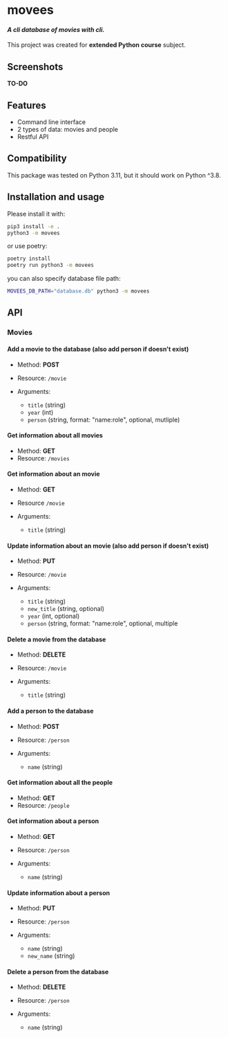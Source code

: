 # movees

#### *A cli database of movies with cli.*

This project was created for **extended Python course** subject.

## Screenshots

**TO-DO**

## Features

- Command line interface
- 2 types of data: movies and people
- Restful API

## Compatibility

This package was tested on Python 3.11, but it should work on Python ^3.8.

## Installation and usage

Please install it with:
```sh
pip3 install -e .
python3 -m movees
```

or use poetry:
```sh
poetry install
poetry run python3 -m movees
```

you can also specify database file path:
```sh
MOVEES_DB_PATH="database.db" python3 -m movees
```

## API

### Movies

#### Add a movie to the database (also add person if doesn't exist)

* Method: **POST**
* Resource: `/movie`
* Arguments:

    * `title` (string)
    * `year` (int)
    * `person` (string, format: "name:role", optional, mutliple)

#### Get information about all movies

* Method: **GET**
* Resource: `/movies`

#### Get information about an movie

* Method: **GET**
* Resource `/movie`
* Arguments:

    * `title` (string)

#### Update information about an movie (also add person if doesn't exist)

* Method: **PUT**
* Resource: `/movie`
* Arguments:

    * `title` (string)
    * `new_title` (string, optional)
    * `year` (int, optional)
    * `person` (string, format: "name:role", optional, multiple

#### Delete a movie from the database

* Method: **DELETE**
* Resource: `/movie`
* Arguments:

    * `title` (string)

#### Add a person to the database

* Method: **POST**
* Resource: `/person`
* Arguments:

    * `name` (string)

#### Get information about all the people

* Method: **GET**
* Resource: `/people`

#### Get information about a person

* Method: **GET**
* Resource: `/person`
* Arguments:

    * `name` (string)

#### Update information about a person

* Method: **PUT**
* Resource: `/person`
* Arguments:

    * `name` (string)
    * `new_name` (string)

#### Delete a person from the database

* Method: **DELETE**
* Resource: `/person`
* Arguments:

    * `name` (string)
